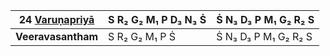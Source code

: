 | **24 [Varuṇapriyā](https://en.wikipedia.org/wiki/Varunapriya "Varunapriya")** | S R₂ G₂ M₁ P D₃ N₃ Ṡ | Ṡ N₃ D₃ P M₁ G₂ R₂ S |
| ----------------------------------------------------------------------------- | -------------------- | -------------------- |
| **Veeravasantham**                                                            | S R₂ G₂ M₁ P Ṡ       | Ṡ N₃ D₃ P M₁ G₂ R₂ S |
